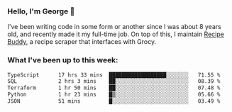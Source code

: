 ### Hello, I'm George 👋

I've been writing code in some form or another since I was about 8 years old, and recently made it my full-time job. On top of this, I maintain [Recipe Buddy](https://github.com/georgegebbett/recipe-buddy), a recipe scraper that interfaces with Grocy.  

<!--
**georgegebbett/georgegebbett** is a ✨ _special_ ✨ repository because its `README.md` (this file) appears on your GitHub profile.

Here are some ideas to get you started:

- 🔭 I’m currently working on ...
- 🌱 I’m currently learning ...
- 👯 I’m looking to collaborate on ...
- 🤔 I’m looking for help with ...
- 💬 Ask me about ...
- 📫 How to reach me: ...
- 😄 Pronouns: ...
- ⚡ Fun fact: ...
-->

### What I've been up to this week:
<!--START_SECTION:waka-->

```txt
TypeScript      17 hrs 33 mins  ██████████████████░░░░░░░   71.55 %
SQL             2 hrs 3 mins    ██░░░░░░░░░░░░░░░░░░░░░░░   08.39 %
Terraform       1 hr 50 mins    ██░░░░░░░░░░░░░░░░░░░░░░░   07.48 %
Python          1 hr 23 mins    █▒░░░░░░░░░░░░░░░░░░░░░░░   05.66 %
JSON            51 mins         █░░░░░░░░░░░░░░░░░░░░░░░░   03.49 %
```

<!--END_SECTION:waka-->
